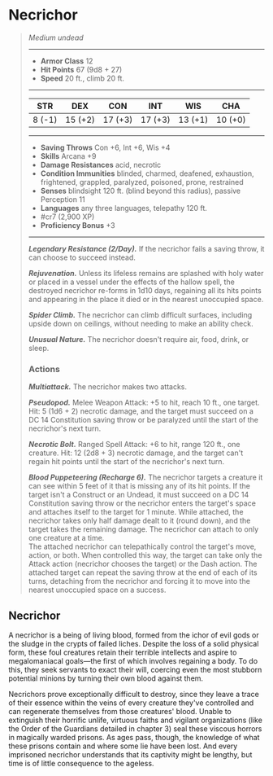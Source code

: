 # Necrichor
>*Medium undead*
>___
>- **Armor Class** 12
>- **Hit Points** 67 (9d8 + 27)
>- **Speed** 20 ft., climb 20 ft.
>___
>|STR|DEX|CON|INT|WIS|CHA|
>|:---:|:---:|:---:|:---:|:---:|:---:|
>|8 (-1)|15 (+2)|17 (+3)|17 (+3)|13 (+1)|10 (+0)|
>___
>- **Saving Throws** Con +6, Int +6, Wis +4
>- **Skills** Arcana +9
>- **Damage Resistances** acid, necrotic
>- **Condition Immunities** blinded, charmed, deafened, exhaustion, frightened, grappled, paralyzed, poisoned, prone, restrained
>- **Senses** blindsight 120 ft. (blind beyond this radius), passive Perception 11
>- **Languages** any three languages, telepathy 120 ft.
>- #cr7 (2,900 XP)
>- **Proficiency Bonus** +3
>___
>***Legendary Resistance (2/Day).*** If the necrichor fails a saving throw, it can choose to succeed instead.  
>
>***Rejuvenation.*** Unless its lifeless remains are splashed with holy water or placed in a vessel under the effects of the hallow spell, the destroyed necrichor re-forms in 1d10 days, regaining all its hits points and appearing in the place it died or in the nearest unoccupied space.  
>
>***Spider Climb.*** The necrichor can climb difficult surfaces, including upside down on ceilings, without needing to make an ability check.  
>
>***Unusual Nature.*** The necrichor doesn't require air, food, drink, or sleep.  
>
>### Actions
>***Multiattack.*** The necrichor makes two attacks.  
>
>***Pseudopod.*** Melee Weapon Attack: +5 to hit, reach 10 ft., one target. Hit: 5 (1d6 + 2) necrotic damage, and the target must succeed on a DC 14 Constitution saving throw or be paralyzed until the start of the necrichor's next turn.  
>
>***Necrotic Bolt.*** Ranged Spell Attack: +6 to hit, range 120 ft., one creature. Hit: 12 (2d8 + 3) necrotic damage, and the target can't regain hit points until the start of the necrichor's next turn.  
>
>***Blood Puppeteering (Recharge 6).*** The necrichor targets a creature it can see within 5 feet of it that is missing any of its hit points. If the target isn't a Construct or an Undead, it must succeed on a DC 14 Constitution saving throw or the necrichor enters the target's space and attaches itself to the target for 1 minute. While attached, the necrichor takes only half damage dealt to it (round down), and the target takes the remaining damage. The necrichor can attach to only one creature at a time.  
>The attached necrichor can telepathically control the target's move, action, or both. When controlled this way, the target can take only the Attack action (necrichor chooses the target) or the Dash action. The attached target can repeat the saving throw at the end of each of its turns, detaching from the necrichor and forcing it to move into the nearest unoccupied space on a success.

## Necrichor

A necrichor is a being of living blood, formed from the ichor of evil gods or the sludge in the crypts of failed liches. Despite the loss of a solid physical form, these foul creatures retain their terrible intellects and aspire to megalomaniacal goals—the first of which involves regaining a body. To do this, they seek servants to exact their will, coercing even the most stubborn potential minions by turning their own blood against them.

Necrichors prove exceptionally difficult to destroy, since they leave a trace of their essence within the veins of every creature they've controlled and can regenerate themselves from those creatures' blood. Unable to extinguish their horrific unlife, virtuous faiths and vigilant organizations (like the Order of the Guardians detailed in chapter 3) seal these viscous horrors in magically warded prisons. As ages pass, though, the knowledge of what these prisons contain and where some lie have been lost. And every imprisoned necrichor understands that its captivity might be lengthy, but time is of little consequence to the ageless.